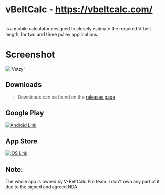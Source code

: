 # vBeltCalc - https://vbeltcalc.com/
<br>
is a mobile calculator designed to closely estimate the required V-belt length, for two and three pulley applications. 
<br>

# Screenshot

!['Vetzy'](https://vbeltcalc.com/wp-content/uploads/2015/08/iphone_6_gold2.png)

## Downloads
> Downloads can be found on the [releases page](https://vbeltcalc.com/)


## Google Play
[![Android Link](https://vbeltcalc.com/wp-content/uploads/2015/08/google-play-badge.png)](https://play.google.com/store/apps/details?id=com.beltcalcpro&hl=en)

## App Store
[![iOS Link](https://vbeltcalc.com/wp-content/uploads/2015/08/download-on-appstore-2.png)](https://itunes.apple.com/us/app/v-beltcalc/id1128656670?mt=8)

## Note:
The whole app is owned by V-BeltCalc Pro team. I don't own any part of it due to the signed and agreed NDA. 

